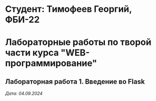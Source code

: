 # Студент: Тимофеев Георгий, ФБИ-22

# Лабораторные работы по творой части курса "WEB-программирование"

## Лабораторная работа 1. Введение во Flask

*Дата: 04.09.2024*

